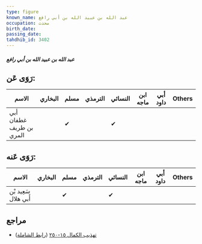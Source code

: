 ```yaml
---
type: figure
known_name: عبد الله بن عبيد الله بن أبي رافع
occupation: محدث
birth_date:
passing_date:
tahdhib_id: 3402
---
```

##### عبد الله بن عبيد الله بن أبي رافع

## رَوَى عَن:
| الاسم                   | البخاري | مسلم | الترمذي | النسائي | ابن ماجه | أبي داود | Others |
| ----------------------- | ------- | ---- | ------- | ------- | -------- | -------- | ------ |
| أبي غطفان بن طريف المري |         | ✔    |         | ✔       |          |          |        |
## رَوَى عَنه:
| الاسم                | البخاري | مسلم | الترمذي | النسائي | ابن ماجه | أبي داود | Others |
| -------------------- | ------- | ---- | ------- | ------- | -------- | -------- | ------ |
| سَعِيد بْن أَبي هلال |         | ✔    |         | ✔       |          |          |        |
## مراجع
- [تهذيب الكمال ١٥-٢٥٠](obsidian://open?vault=Tahdhib-al-Kamal&file=Figures/٣٤٠٢-عبد%20الله%20بن%20عبيد%20الله%20بن%20أبي%20رافع) ([رابط الشاملة](https://shamela.ws/book/3722/7734))